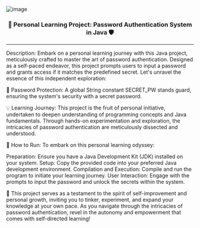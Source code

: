 <!-- Heading -->
![image](https://github.com/ibrazqrj/passwordquery-mini/assets/153816768/0856e2b0-c7f1-491b-a1a5-3d27492b3d3e)


<h3 align="center" width = 200px>📝 Personal Learning Project: Password Authentication System in Java 🛡️</h3>

 <!-- Desc section -->
---

Description:
Embark on a personal learning journey with this Java project, meticulously crafted to master the art of password authentication. Designed as a self-paced endeavor, this project prompts users to input a password and grants access if it matches the predefined secret. Let's unravel the essence of this independent exploration:

🔑 Password Protection: A global String constant SECRET_PW stands guard, ensuring the system's security with a secret password.

💡 Learning Journey: This project is the fruit of personal initiative, undertaken to deepen understanding of programming concepts and Java fundamentals. Through hands-on experimentation and exploration, the intricacies of password authentication are meticulously dissected and understood.

🚀 How to Run: To embark on this personal learning odyssey:

Preparation: Ensure you have a Java Development Kit (JDK) installed on your system.
Setup: Copy the provided code into your preferred Java development environment.
Compilation and Execution: Compile and run the program to initiate your learning journey.
User Interaction: Engage with the prompts to input the password and unlock the secrets within the system.

🌱 This project serves as a testament to the spirit of self-improvement and personal growth, inviting you to tinker, experiment, and expand your knowledge at your own pace. As you navigate through the intricacies of password authentication, revel in the autonomy and empowerment that comes with self-directed learning!
